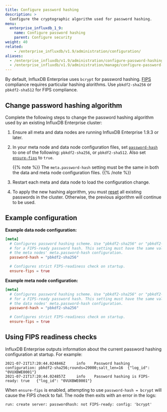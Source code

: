 ```yaml
---
title: Configure password hashing
description: >
  Configure the cryptographic algorithm used for password hashing.
menu:
  enterprise_influxdb_1_9:
    name: Configure password hashing
    parent: Configure security
weight: 40
related:
    - /enterprise_influxdb/v1.9/administration/configuration/
aliases:
  - /enterprise_influxdb/v1.9/administration/configure-password-hashing/
  - /enterprise_influxdb/v1.9/administration/manage/configure-password-hashing/
---
```


By default, InfluxDB Enterprise uses `bcrypt` for password hashing.
[FIPS] compliance requires particular hashing alorithms.
Use `pbkdf2-sha256` or `pbkdf2-sha512` for FIPS compliance.

## Change password hashing algorithm

Complete the following steps
to change the password hashing algorithm used by an existing InfluxDB Enterprise cluster:

1. Ensure all meta and data nodes are running InfluxDB Enterprise 1.9.3 or later.
2. In your meta node and data node configuration files, set [`password-hash`] to one of the following:
   `pbkdf2-sha256`, or `pbkdf2-sha512`.
   Also set [`ensure-fips`] to `true`.

   {{% note %}}
The `meta.password-hash` setting must be the same in both the data and meta node configuration files.
   {{% /note %}}
3. Restart each meta and data node to load the configuration change.
4. To apply the new hashing algorithm, you must [reset](/enterprise_influxdb/v1.9/administration/authentication_and_authorization/#reset-a-users-password)
   all existing passwords in the cluster.
   Otherwise, the previous algorithm will continue to be used.

## Example configuration

**Example data node configuration:**

```toml
[meta]
  # Configures password hashing scheme. Use "pbkdf2-sha256" or "pbkdf2-sha512"
  # for a FIPS-ready password hash. This setting must have the same value as
  # the meta nodes' meta.password-hash configuration.
  password-hash = "pbkdf2-sha256"

  # Configures strict FIPS-readiness check on startup.
  ensure-fips = true
```

**Example meta node configuration:**

```toml
[meta]
  # Configures password hashing scheme. Use "pbkdf2-sha256" or "pbkdf2-sha512"
  # for a FIPS-ready password hash. This setting must have the same value as
  # the data nodes' meta.password-hash configuration.
  password-hash = "pbkdf2-sha256"

  # Configures strict FIPS-readiness check on startup.
  ensure-fips = true
```

## Using FIPS readiness checks

InfluxDB Enterprise outputs information about the current password hashing configuration at startup.
For example:

```
2021-07-21T17:20:44.024846Z     info    Password hashing configuration: pbkdf2-sha256;rounds=29000;salt_len=16  {"log_id": "0VUXBWE0001"}
2021-07-21T17:20:44.024857Z     info    Password hashing is FIPS-ready: true   {"log_id": "0VUXBWE0001"}
```

When `ensure-fips` is enabled, attempting to use `password-hash = bcrypt`
will cause the FIPS check to fail.
The node then exits with an error in the logs:

```
run: create server: passwordhash: not FIPS-ready: config: 'bcrypt'
```

[FIPS]: https://csrc.nist.gov/publications/detail/fips/140/3/final
[`password-hash`]: /enterprise_influxdb/v1.9/administration/config-meta-nodes/#password-hash
[`ensure-fips`]: /enterprise_influxdb/v1.9/administration/config-meta-nodes/#ensure-fips
